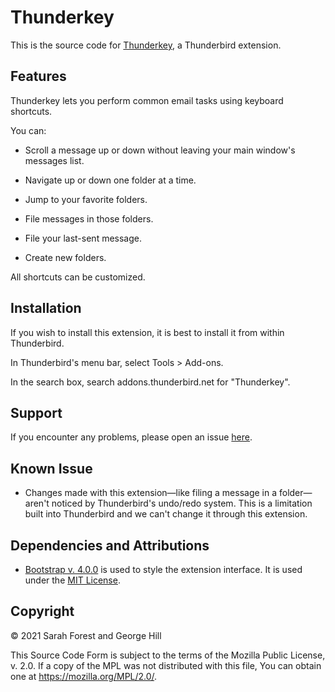 # Thunderkey

This is the source code for [Thunderkey](https://addons.thunderbird.net/thunderbird/addon/thunderkey), a Thunderbird extension.

## Features

Thunderkey lets you perform common email tasks using keyboard shortcuts.

You can:

* Scroll a message up or down without leaving your main window's messages list.

* Navigate up or down one folder at a time.

* Jump to your favorite folders.

* File messages in those folders.

* File your last-sent message.

* Create new folders.

All shortcuts can be customized.

## Installation

If you wish to install this extension, it is best to install it from within Thunderbird.

In Thunderbird's menu bar, select Tools > Add-ons.

In the search box, search addons.thunderbird.net for "Thunderkey".

## Support

If you encounter any problems, please open an issue [here](https://github.com/george-thomas-hill/thunderkey/issues).

## Known Issue

* Changes made with this extension—like filing a message in a folder—aren't noticed by Thunderbird's undo/redo system. This is a limitation built into Thunderbird and we can't change it through this extension.

## Dependencies and Attributions

* [Bootstrap v. 4.0.0](https://getbootstrap.com/docs/4.0/getting-started/introduction/) is used to style the extension interface. It is used under the [MIT License](https://github.com/twbs/bootstrap/blob/v4.0.0/LICENSE).

## Copyright

© 2021 Sarah Forest and George Hill

This Source Code Form is subject to the terms of the Mozilla Public License, v. 2.0. If a copy of the MPL was not distributed with this file, You can obtain one at https://mozilla.org/MPL/2.0/.
